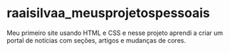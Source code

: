 # raaisilvaa_meusprojetospessoais
Meu primeiro site usando HTML e CSS e nesse projeto aprendi a criar um portal de notícias com seções, artigos e mudanças de cores.
